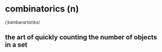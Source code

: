 # combinatorics (n)

/ˌkɑmbənəˈtorɪks/

## the art of quickly counting the number of objects in a set